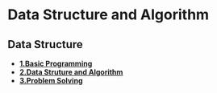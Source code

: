 # Data Structure and Algorithm

## Data Structure

- **[1.Basic Programming](1_Basic_programming/ReadMe.md)**
- **[2.Data Struture and Algorithm](2_Data_Structure_And_Algorithm/DSAReadMe.md)**
- **[3.Problem Solving](3_Problem_Solving/Road_To_Grandmaster/Road_To_Grandmaster.md)**
